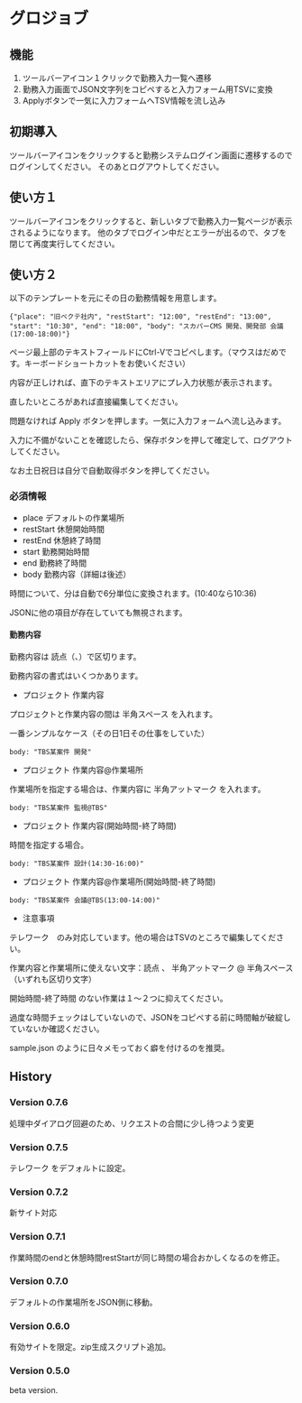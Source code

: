 # グロジョブ

## 機能

1. ツールバーアイコン１クリックで勤務入力一覧へ遷移
2. 勤務入力画面でJSON文字列をコピペすると入力フォーム用TSVに変換
3. Applyボタンで一気に入力フォームへTSV情報を流し込み

## 初期導入

ツールバーアイコンをクリックすると勤務システムログイン画面に遷移するのでログインしてください。
そのあとログアウトしてください。

## 使い方１

ツールバーアイコンをクリックすると、新しいタブで勤務入力一覧ページが表示されるようになります。
他のタブでログイン中だとエラーが出るので、タブを閉じて再度実行してください。

## 使い方２

以下のテンプレートを元にその日の勤務情報を用意します。

```
{"place": "旧ベクテ社内", "restStart": "12:00", "restEnd": "13:00", "start": "10:30", "end": "18:00", "body": "スカパーCMS 開発、開発部 会議(17:00-18:00)"}
```

ページ最上部のテキストフィールドにCtrl-Vでコピペします。（マウスはだめです。キーボードショートカットをお使いください）

内容が正しければ、直下のテキストエリアにプレ入力状態が表示されます。

直したいところがあれば直接編集してください。

問題なければ Apply ボタンを押します。一気に入力フォームへ流し込みます。

入力に不備がないことを確認したら、保存ボタンを押して確定して、ログアウトしてください。

なお土日祝日は自分で自動取得ボタンを押してください。

### 必須情報

* place デフォルトの作業場所
* restStart 休憩開始時間
* restEnd 休憩終了時間
* start 勤務開始時間
* end 勤務終了時間
* body 勤務内容（詳細は後述）

時間について、分は自動で6分単位に変換されます。(10:40なら10:36)

JSONに他の項目が存在していても無視されます。

#### 勤務内容

勤務内容は 読点（、）で区切ります。

勤務内容の書式はいくつかあります。

* プロジェクト 作業内容

プロジェクトと作業内容の間は 半角スペース を入れます。

一番シンプルなケース（その日1日その仕事をしていた）

```
body: "TBS某案件 開発"
```

* プロジェクト 作業内容@作業場所

作業場所を指定する場合は、作業内容に 半角アットマーク を入れます。

```
body: "TBS某案件 監視@TBS" 
```

* プロジェクト 作業内容(開始時間-終了時間)

時間を指定する場合。

```
body: "TBS某案件 設計(14:30-16:00)" 
```

* プロジェクト 作業内容@作業場所(開始時間-終了時間)

```
body: "TBS某案件 会議@TBS(13:00-14:00)" 
```

* 注意事項

テレワーク　のみ対応しています。他の場合はTSVのところで編集してください。

作業内容と作業場所に使えない文字：読点 、 半角アットマーク @ 半角スペース（いずれも区切り文字） 

開始時間-終了時間 のない作業は１〜２つに抑えてください。

過度な時間チェックはしていないので、JSONをコピペする前に時間軸が破綻していないか確認ください。


sample.json のように日々メモっておく癖を付けるのを推奨。

## History

### Version 0.7.6

処理中ダイアログ回避のため、リクエストの合間に少し待つよう変更

### Version 0.7.5

テレワーク をデフォルトに設定。

### Version 0.7.2

新サイト対応

### Version 0.7.1

作業時間のendと休憩時間restStartが同じ時間の場合おかしくなるのを修正。

### Version 0.7.0

デフォルトの作業場所をJSON側に移動。

### Version 0.6.0

有効サイトを限定。zip生成スクリプト追加。

### Version 0.5.0

beta version.